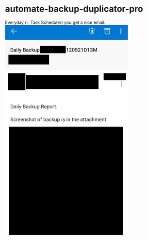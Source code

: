 # automate-backup-duplicator-pro

Everyday (+ Task Scheduler) you get a nice email.
<img src="https://github.com/timhdang/automate-backup-duplicator-pro/blob/main/daily%20backup.png" />
